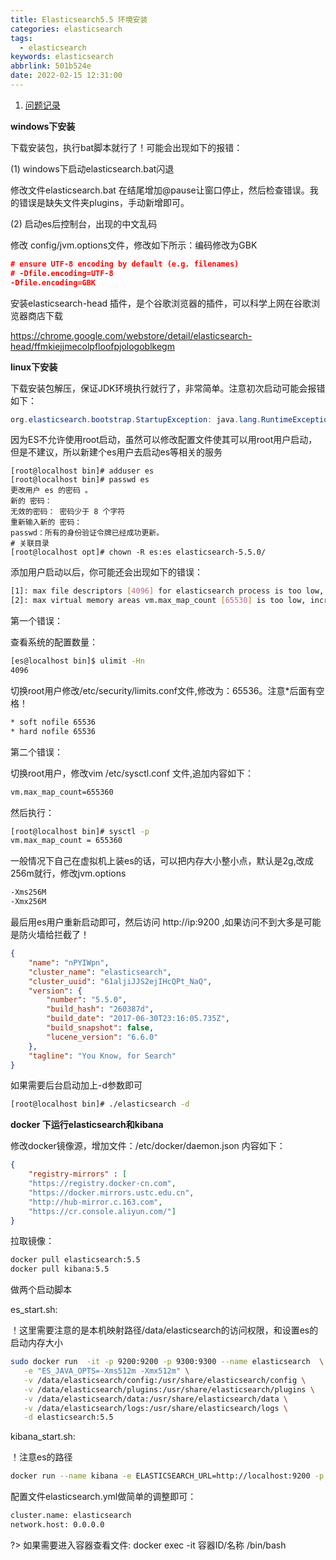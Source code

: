```yaml
---
title: Elasticsearch5.5 环境安装
categories: elasticsearch
tags:
  - elasticsearch
keywords: elasticsearch
abbrlink: 501b524e
date: 2022-02-15 12:31:00
---
```



1. [问题记录](https://note.lichenghao.cn/posts/f02d331d.html)



**windows下安装**

下载安装包，执行bat脚本就行了！可能会出现如下的报错：

(1) windows下启动elasticsearch.bat闪退

修改文件elasticsearch.bat 在结尾增加@pause让窗口停止，然后检查错误。我的错误是缺失文件夹plugins，手动新增即可。

(2) 启动es后控制台，出现的中文乱码

修改 config/jvm.options文件，修改如下所示：编码修改为GBK

```json
# ensure UTF-8 encoding by default (e.g. filenames)
# -Dfile.encoding=UTF-8
-Dfile.encoding=GBK
```

安装elasticsearch-head 插件，是个谷歌浏览器的插件，可以科学上网在谷歌浏览器商店下载

https://chrome.google.com/webstore/detail/elasticsearch-head/ffmkiejjmecolpfloofpjologoblkegm

**linux下安装**

下载安装包解压，保证JDK环境执行就行了，非常简单。注意初次启动可能会报错如下：

```java
org.elasticsearch.bootstrap.StartupException: java.lang.RuntimeException: can not run elasticsearch as root
```

因为ES不允许使用root启动，虽然可以修改配置文件使其可以用root用户启动，但是不建议，所以新建个es用户去启动es等相关的服务

```shell
[root@localhost bin]# adduser es
[root@localhost bin]# passwd es
更改用户 es 的密码 。
新的 密码：
无效的密码： 密码少于 8 个字符
重新输入新的 密码：
passwd：所有的身份验证令牌已经成功更新。
# 关联目录
[root@localhost opt]# chown -R es:es elasticsearch-5.5.0/
```

添加用户启动以后，你可能还会出现如下的错误：

```bash
[1]: max file descriptors [4096] for elasticsearch process is too low, increase to at least [65536] # 每个进程最大同时打开文件数太小，至少要65536个
[2]: max virtual memory areas vm.max_map_count [65530] is too low, increase to at least [262144] # 需要修改vm.max_map_count的内存大小
```

第一个错误：

查看系统的配置数量：

```bash
[es@localhost bin]$ ulimit -Hn
4096
```

切换root用户修改/etc/security/limits.conf文件,修改为：65536。注意*后面有空格！

```bash
* soft nofile 65536
* hard nofile 65536
```

第二个错误：

切换root用户，修改vim /etc/sysctl.conf 文件,追加内容如下：

```bash
vm.max_map_count=655360
```

然后执行：

```bash
[root@localhost bin]# sysctl -p
vm.max_map_count = 655360
```

一般情况下自己在虚拟机上装es的话，可以把内存大小整小点，默认是2g,改成256m就行，修改jvm.options

```bash
-Xms256M
-Xmx256M
```

最后用es用户重新启动即可，然后访问 http://ip:9200 ,如果访问不到大多是可能是防火墙给拦截了！

```json
{
    "name": "nPYIWpn",
    "cluster_name": "elasticsearch",
    "cluster_uuid": "61aljiJJS2ejIHcQPt_NaQ",
    "version": {
        "number": "5.5.0",
        "build_hash": "260387d",
        "build_date": "2017-06-30T23:16:05.735Z",
        "build_snapshot": false,
        "lucene_version": "6.6.0"
    },
    "tagline": "You Know, for Search"
}
```

如果需要后台启动加上-d参数即可

```bash
[root@localhost bin]# ./elasticsearch -d
```

**docker 下运行elasticsearch和kibana**

修改docker镜像源，增加文件：/etc/docker/daemon.json 内容如下：

```json
{
    "registry-mirrors" : [
    "https://registry.docker-cn.com",
    "https://docker.mirrors.ustc.edu.cn",
    "http://hub-mirror.c.163.com",
    "https://cr.console.aliyun.com/"]
}
```

拉取镜像：

```bash
docker pull elasticsearch:5.5
docker pull kibana:5.5
```

做两个启动脚本

es_start.sh:

！这里需要注意的是本机映射路径/data/elasticsearch的访问权限，和设置es的启动内存大小

```bash
sudo docker run  -it -p 9200:9200 -p 9300:9300 --name elasticsearch  \
   -e "ES_JAVA_OPTS=-Xms512m -Xmx512m" \
   -v /data/elasticsearch/config:/usr/share/elasticsearch/config \
   -v /data/elasticsearch/plugins:/usr/share/elasticsearch/plugins \
   -v /data/elasticsearch/data:/usr/share/elasticsearch/data \
   -v /data/elasticsearch/logs:/usr/share/elasticsearch/logs \
   -d elasticsearch:5.5  
```

kibana_start.sh: 

！注意es的路径

```bash
docker run --name kibana -e ELASTICSEARCH_URL=http://localhost:9200 -p 5601:5601 -d kibana:5.5
```

配置文件elasticsearch.yml做简单的调整即可：

```xml
cluster.name: elasticsearch
network.host: 0.0.0.0
```



?> 如果需要进入容器查看文件:  docker exec -it 容器ID/名称 /bin/bash